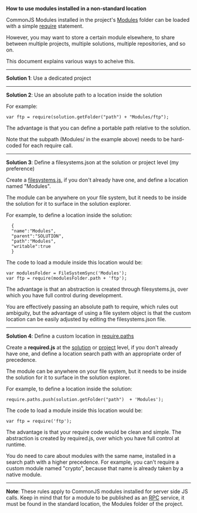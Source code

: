 **How to use modules installed in a non-standard location**

CommonJS Modules installed in the project's [Modules](http://doc.wakanda.org/About-SSJS-Modules/Configuring-Custom-SSJS-Modules.200-953093.en.html) folder can be loaded with a simple [require](http://doc.wakanda.org/require.301-664756.en.html) statement.

However, you may want to store a certain module elsewhere, to share between multiple projects, multiple solutions, multiple repositories, and so on. 

This document explains various ways to acheive this.

---

**Solution 1**: Use a dedicated project

---

**Solution 2**: Use an absolute path to a location inside the solution

For example:
```
var ftp = require(solution.getFolder("path") + "Modules/ftp");
```
The advantage is that you can define a portable path relative to the solution.

Note that the subpath (Modules/ in the example above) needs to be hard-coded for each require call.

---

**Solution 3**: Define a filesystems.json at the solution or project level (my preference)

Create a [filesystems.js](http://doc.wakanda.org/Files-and-Folders/Customizing-FileSystem-Definitions.200-1037821.en.html), if you don't already have one, and define a location named "Modules".

The module can be anywhere on your file system, but it needs to be inside the solution for it to surface in the solution explorer.

For example, to define a location inside the solution:
```
  {
  "name":"Modules",
  "parent":"SOLUTION",
  "path":"Modules",
  "writable":true
  }  
```
The code to load a module inside this location would be:
```
var modulesFolder = FileSystemSync('Modules');
var ftp = require(modulesFolder.path + 'ftp');
```
The advantage is that an abstraction is created through filesystems.js, over which you have full control during development.

You are effectively passing an absolute path to require, which rules out ambiguity, but the advantage of using a file system object is that the custom location can be easily adjusted by editing the filesystems.json file.

---

**Solution 4**: Define a custom location in [require.paths](http://doc.wakanda.org/Global-Application/Application/require.301-664756.en.html)

Create a **required.js** at the [solution](http://doc.wakanda.org/Architecture-of-Wakanda-Applications/Solution.200-1022674.en.html) or [project](http://doc.wakanda.org/Architecture-of-Wakanda-Applications/Project.200-1022680.en.html) level, if you don't already have one, and define a location search path with an appropriate order of precedence.

The module can be anywhere on your file system, but it needs to be inside the solution for it to surface in the solution explorer.

For example, to define a location inside the solution:
```
require.paths.push(solution.getFolder("path")  + 'Modules');
```
The code to load a module inside this location would be:
```
var ftp = require('ftp');
```
The advantage is that your require code would be clean and simple. The abstraction is created by required.js, over which you have full control at runtime. 

You do need to care about modules with the same name, installed in a search path with a higher precedence. For example, you can't require a custom module named "crypto", because that name is already taken by a native module.

---
**Note**: These rules apply to CommonJS modules installed for server side JS calls. Keep in mind that for a module to be published as an [RPC](http://doc.wakanda.org/Using-JSON-RPC-Services/Configuring-CommonJS-Modules-for-RPC.300-306585.en.html) service, it must be found in the standard location, the Modules folder of the project.

